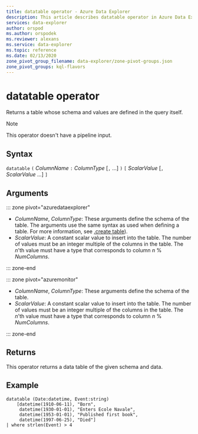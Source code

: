 ```yaml
---
title: datatable operator - Azure Data Explorer
description: This article describes datatable operator in Azure Data Explorer.
services: data-explorer
author: orspod
ms.author: orspodek
ms.reviewer: alexans
ms.service: data-explorer
ms.topic: reference
ms.date: 02/13/2020
zone_pivot_group_filename: data-explorer/zone-pivot-groups.json
zone_pivot_groups: kql-flavors
---
```

# datatable operator

Returns a table whose schema and values are defined in the query itself.

> [!NOTE]
> This operator doesn't have a pipeline input.

## Syntax

`datatable` `(` *ColumnName* `:` *ColumnType* [`,` ...] `)` `[` *ScalarValue* [`,` *ScalarValue* ...] `]`

## Arguments

::: zone pivot="azuredataexplorer"

* *ColumnName*, *ColumnType*: These arguments define the schema of the table. The arguments use the same syntax as used when defining a table.
  For more information, see [.create table](../management/create-table-command.md)).
* *ScalarValue*: A constant scalar value to insert into the table. The number of values
  must be an integer multiple of the columns in the table. The *n*'th value
  must have a type that corresponds to column *n* % *NumColumns*.

::: zone-end

::: zone pivot="azuremonitor"

* *ColumnName*, *ColumnType*: These arguments define the schema of the table.
* *ScalarValue*: A constant scalar value to insert into the table. The number of values
  must be an integer multiple of the columns in the table. The *n*'th value
  must have a type that corresponds to column *n* % *NumColumns*.

::: zone-end

## Returns

This operator returns a data table of the given schema and data.

## Example

```apl
datatable (Date:datetime, Event:string)
    [datetime(1910-06-11), "Born",
     datetime(1930-01-01), "Enters Ecole Navale",
     datetime(1953-01-01), "Published first book",
     datetime(1997-06-25), "Died"]
| where strlen(Event) > 4
```
